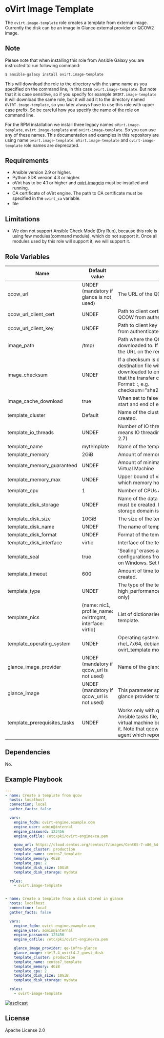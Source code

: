 oVirt Image Template
====================

The `ovirt.image-template` role creates a template from external image. Currently the disk can be an image in Glance external provider or QCOW2 image.

Note
----
Please note that when installing this role from Ansible Galaxy you are instructed to run following command:

```bash
$ ansible-galaxy install ovirt.image-template
```

This will download the role to the directory with the same name as you specified on the
command line, in this case `ovirt.image-template`. But note that it is case sensitive, so if you specify
for example `OVIRT.image-template` it will download the same role, but it will add it to the directory named
`OVIRT.image-template`, so you later always have to use this role with upper case prefix. So be careful how
you specify the name of the role on command line.

For the RPM installation we install three legacy names `oVirt.image-template`, `ovirt.image-template` and `ovirt-image-template`.
So you can use any of these names. This documentation and examples in this repository are using name `ovirt.image-template`.
`oVirt.image-template` and `ovirt-image-template` role names are deprecated.

Requirements
------------

 * Ansible version 2.9 or higher.
 * Python SDK version 4.3 or higher.
 * oVirt has to be 4.1 or higher and [ovirt-imageio] must be installed and running.
 * CA certificate of oVirt engine. The path to CA certificate must be specified in the `ovirt_ca` variable.
 * file

Limitations
-----------

 * We don not support Ansible Check Mode (Dry Run), because this role is using few modules(command module),
   which do not support it. Once all modules used by this role will support it, we will support it.

Role Variables
--------------

| Name               | Default value         |                            |
|--------------------|-----------------------|----------------------------|
| qcow_url           | UNDEF (mandatory if glance is not used)                | The URL of the QCOW2 image. |
| qcow_url_client_cert | UNDEF               | Path to client certificate if needed for retrieving QCOW from authenticated site. | 
| qcow_url_client_key | UNDEF                | Path to client key if needed for retrieving QCOW from authenticated site. |
| image_path         | /tmp/                 | Path where the QCOW2 image will be downloaded to. If directory the base name of the URL on the remote server will be used. |
| image_checksum     | UNDEF                 | If a checksum is defined, the digest of the destination file will be calculated after it is downloaded to ensure its integrity and verify that the transfer completed successfully. Format: <algorithm>:<checksum>, e.g. checksum="sha256:D98291AC[...]B6DC7B97". |
| image_cache_download | true                | When set to false will delete image_path at the start and end of execution |
| template_cluster   | Default               | Name of the cluster where template must be created. |
| template_io_threads| UNDEF                 | Number of IO threads used by template. 0 means IO threading disabled.  (Added in ansible 2.7)|
| template_name      | mytemplate            | Name of the template. |
| template_memory    | 2GiB                  | Amount of memory assigned to the template. |
| template_memory_guaranteed    | UNDEF      | Amount of minimal guaranteed memory of the Virtual Machine |
| template_memory_max    | UNDEF             | Upper bound of virtual machine memory up to which memory hot-plug can be performed. |
| template_cpu       | 1                     | Number of CPUs assigned to the template.  |
| template_disk_storage | UNDEF              | Name of the data storage domain where the disk must be created. If not specified, the data storage domain is selected automatically. |
| template_disk_size | 10GiB                 | The size of the template disk.  |
| template_disk_name | UNDEF                 | The name of template disk.  |
| template_disk_format | UNDEF               | Format of the template disk.  |
| template_disk_interface | virtio           | Interface of the template disk. |
| template_seal      | true                  | 'Sealing' erases all machine-specific configurations from a filesystem. Not supported on Windows. Set this to 'false' for Windows.  |
| template_timeout   | 600                   | Amount of time to wait for the template to be created. |
| template_type      | UNDEF                 | The type of the template: desktop, server or high_performance (for qcow2 based templates only) |
| template_nics      | {name: nic1, profile_name: ovirtmgmt, interface: virtio} | List of dictionaries that specify the NICs of template. |
| template_operating_system | UNDEF | Operating system of the template like: other, rhel_7x64, debian_7, see others in ovirt_template module. |
| glance_image_provider        | UNDEF (mandatory if qcow_url is not used)            | Name of the glance image provider.                    |
| glance_image            | UNDEF (mandatory if qcow_url is not used)               | This parameter specifies the name of disk in glance provider to be imported as template. |
| template_prerequisites_tasks | UNDEF | Works only with qcow image. Specify a path to Ansible tasks file, which should be executed on virtual machine before creating a template from it. Note that qcow image must contain guest agent which reports IP address. |

Dependencies
------------

No.

Example Playbook
----------------

```yaml
---
- name: Create a template from qcow
  hosts: localhost
  connection: local
  gather_facts: false

  vars:
    engine_fqdn: ovirt-engine.example.com
    engine_user: admin@internal
    engine_password: 123456
    engine_cafile: /etc/pki/ovirt-engine/ca.pem

    qcow_url: https://cloud.centos.org/centos/7/images/CentOS-7-x86_64-GenericCloud.qcow2
    template_cluster: production
    template_name: centos7_template
    template_memory: 4GiB
    template_cpu: 2
    template_disk_size: 10GiB
    template_disk_storage: mydata

  roles:
    - ovirt.image-template


- name: Create a template from a disk stored in glance
  hosts: localhost
  connection: local
  gather_facts: false

  vars:
    engine_fqdn: ovirt-engine.example.com
    engine_user: admin@internal
    engine_password: 123456
    engine_cafile: /etc/pki/ovirt-engine/ca.pem

    glance_image_provider: qe-infra-glance
    glance_image: rhel7.4_ovirt4.2_guest_disk
    template_cluster: production
    template_name: centos7_template
    template_memory: 4GiB
    template_cpu: 2
    template_disk_size: 10GiB
    template_disk_storage: mydata

  roles:
    - ovirt-image-template
```

[![asciicast](https://asciinema.org/a/111478.png)](https://asciinema.org/a/111478)

License
-------

Apache License 2.0

[ovirt-imageio]: http://www.ovirt.org/develop/release-management/features/storage/image-upload/
